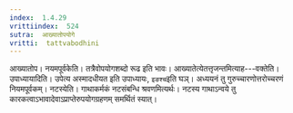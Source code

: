 ```yaml
---
index:  1.4.29
vrittiindex:  524
sutra:  आख्यातोपयोगे
vritti:  tattvabodhini 
---
```


आख्यातोप। नयमपूर्वकेति। तत्रैवोपयोगशब्दो रूढ इति भावः। आख्यातेत्येतत्तृजन्तमित्याह---वक्तेति। उपाध्यायादिति। उपेत्य अस्मादधीयत इति उपाध्यायः, `इङश्च`इति घञ्। अध्ययनं तु गुरुच्चारणोत्तरोच्चरणं नियमपूर्वकम्। नटस्येति। गाथाकर्मकं नटसंबन्धि श्रवणमित्यर्थः। नटस्य गाथाऽन्वये तु कारकत्वाऽभावादेवाऽप्राप्तेरुपयोगग्रहणम् समर्थितं स्यात्।

